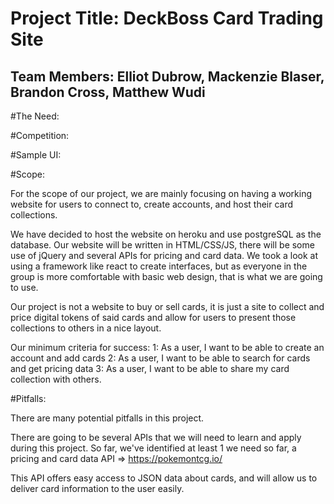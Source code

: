 # Project Title: DeckBoss Card Trading Site
## Team Members: Elliot Dubrow, Mackenzie Blaser, Brandon Cross, Matthew Wudi

#The Need:


#Competition:


#Sample UI:


#Scope:

For the scope of our project, we are mainly focusing on having a working website for users to connect to, create accounts, and host their card collections.

We have decided to host the website on heroku and use postgreSQL as the database. Our website will be written in HTML/CSS/JS, there will be some use of jQuery and several APIs for pricing and card data. We took a look at using a framework like react to create interfaces, but as everyone in the group is more comfortable with basic web design, that is what we are going to use.
	
Our project is not a website to buy or sell cards, it is just a site to collect and price digital tokens of said cards and allow for users to present those collections to others in a nice layout. 
	
Our minimum criteria for success:
	1: As a user, I want to be able to create an account and add cards
	2: As a user, I want to be able to search for cards and get pricing data
	3: As a user, I want to be able to share my card collection with others.


#Pitfalls:

There are many potential pitfalls in this project.

There are going to be several APIs that we will need to learn and apply during this project. So far, we've identified at least 1 we need so far, a pricing and card data API => https://pokemontcg.io/
	
This API offers easy access to JSON data about cards, and will allow us to deliver card information to the user easily.
